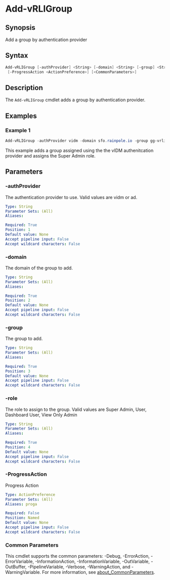 # Add-vRLIGroup

## Synopsis

Add a group by authentication provider

## Syntax

```powershell
Add-vRLIGroup [-authProvider] <String> [-domain] <String> [-group] <String> [-role] <String>
 [-ProgressAction <ActionPreference>] [<CommonParameters>]
```

## Description

The `Add-vRLIGroup` cmdlet adds a group by authentication provider.

## Examples

### Example 1

```powershell
Add-vRLIGroup -authProvider vidm -domain sfo.rainpole.io -group gg-vrli-admins -role "Super Admin"
```

This example adds a group assigned using the the vIDM authenitcation provider and assigns the Super Admin role.

## Parameters

### -authProvider

The authentication provider to use. Valid values are vidm or ad.

```yaml
Type: String
Parameter Sets: (All)
Aliases:

Required: True
Position: 1
Default value: None
Accept pipeline input: False
Accept wildcard characters: False
```

### -domain

The domain of the group to add.

```yaml
Type: String
Parameter Sets: (All)
Aliases:

Required: True
Position: 2
Default value: None
Accept pipeline input: False
Accept wildcard characters: False
```

### -group

 The group to add.

```yaml
Type: String
Parameter Sets: (All)
Aliases:

Required: True
Position: 3
Default value: None
Accept pipeline input: False
Accept wildcard characters: False
```

### -role

The role to assign to the group. Valid values are Super Admin, User, Dashboard User, View Only Admin

```yaml
Type: String
Parameter Sets: (All)
Aliases:

Required: True
Position: 4
Default value: None
Accept pipeline input: False
Accept wildcard characters: False
```

### -ProgressAction

Progress Action

```yaml
Type: ActionPreference
Parameter Sets: (All)
Aliases: proga

Required: False
Position: Named
Default value: None
Accept pipeline input: False
Accept wildcard characters: False
```

### Common Parameters

This cmdlet supports the common parameters: -Debug, -ErrorAction, -ErrorVariable, -InformationAction, -InformationVariable, -OutVariable, -OutBuffer, -PipelineVariable, -Verbose, -WarningAction, and -WarningVariable. For more information, see [about_CommonParameters](http://go.microsoft.com/fwlink/?LinkID=113216).
